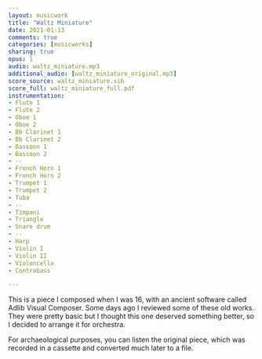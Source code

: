 ```yaml
---
layout: musicwork
title: "Waltz Miniature"
date: 2021-01-13
comments: true
categories: [musicworks]
sharing: true
opus: 1
audio: waltz_miniature.mp3
additional_audio: [waltz_miniature_original.mp3]
score_source: waltz_miniature.sib
score_full: waltz_miniature_full.pdf
instrumentation:
- Flute 1
- Flute 2
- Oboe 1
- Oboe 2
- Bb Clarinet 1
- Bb Clarinet 2
- Bassoon 1
- Bassoon 2
- --
- French Horn 1
- French Horn 2
- Trumpet 1
- Trumpet 2
- Tuba
- --
- Timpani
- Triangle
- Snare drum
- --
- Harp
- Violin I
- Violin II
- Violoncello
- Contrabass

---
```

This is a piece I composed when I was 16, with an ancient software called Adlib Visual Composer. Some days ago I reviewed some of these old works. They were pretty basic but I thought this one deserved something better, so I decided to arrange it for orchestra.

For archaeological purposes, you can listen the original piece, which was recorded in a cassette and converted much later to a file.
